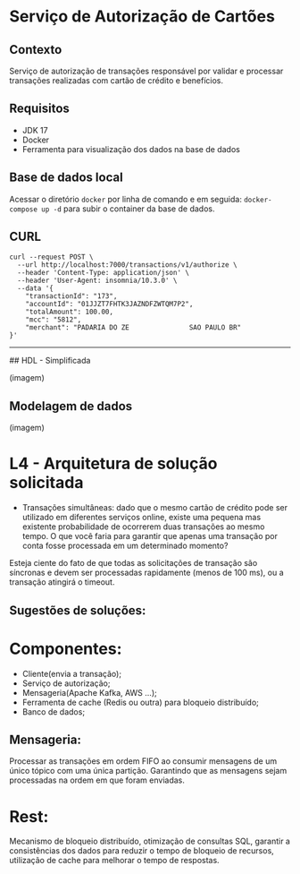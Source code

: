 # Serviço de Autorização de Cartões 

## Contexto 
Serviço de autorização de transações responsável por validar e processar transações realizadas com cartão de crédito e benefícios. 

## Requisitos
* JDK 17
* Docker
* Ferramenta para visualização dos dados na base de dados

## Base de dados local
Acessar o diretório `docker` por linha de comando e em seguida: `docker-compose up -d` para subir o container da base de dados.

## CURL
```
curl --request POST \
  --url http://localhost:7000/transactions/v1/authorize \
  --header 'Content-Type: application/json' \
  --header 'User-Agent: insomnia/10.3.0' \
  --data '{
	"transactionId": "173",
	"accountId": "01JJZT7FHTK3JAZNDFZWTQM7P2",
	"totalAmount": 100.00,
	"mcc": "5812",
	"merchant": "PADARIA DO ZE               SAO PAULO BR"
}'
```
<hr> 
## HDL - Simplificada

(imagem)

## Modelagem de dados

(imagem)

# L4 - Arquitetura de solução solicitada 

- Transações simultâneas: dado que o mesmo cartão de crédito pode ser utilizado em diferentes serviços online, existe uma pequena mas existente probabilidade de ocorrerem duas transações ao mesmo tempo. O que você faria para garantir que apenas uma transação por conta fosse processada em um determinado momento? 

Esteja ciente do fato de que todas as solicitações de transação são síncronas e devem ser processadas rapidamente (menos de 100 ms), ou a transação atingirá o timeout.

## Sugestões de soluções:

# Componentes:
- Cliente(envia a transação);
- Serviço de autorização;
- Mensageria(Apache Kafka, AWS ...);
- Ferramenta de cache (Redis ou outra) para bloqueio distribuído;
- Banco de dados;

## Mensageria:

Processar as transações em ordem FIFO ao consumir mensagens de um único tópico com uma única partição. Garantindo que as mensagens sejam processadas na ordem em que foram enviadas. 

# Rest: 
Mecanismo de bloqueio distribuído, otimização de consultas SQL, garantir a consistências dos dados para reduzir o tempo de bloqueio de recursos, utilização de cache para melhorar o tempo de respostas. 

